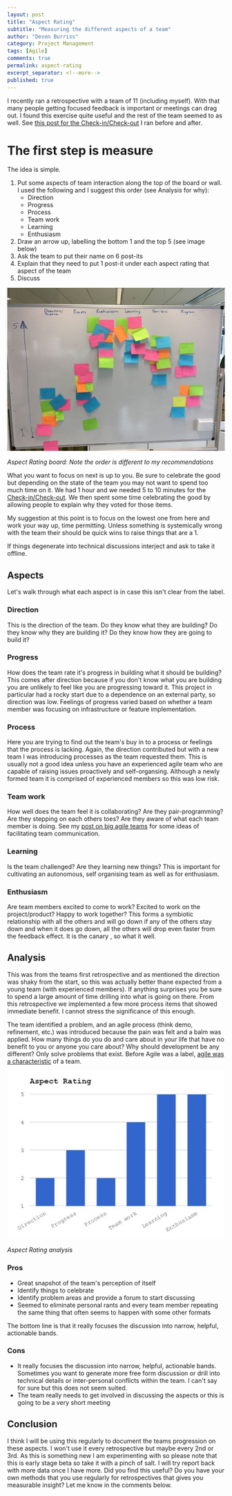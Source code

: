 ```yaml
---
layout: post
title: "Aspect Rating"
subtitle: "Measuring the different aspects of a team"
author: "Devon Burriss"
category: Project Management
tags: [Agile]
comments: true
permalink: aspect-rating
excerpt_separator: <!--more-->
published: true
---
```


I recently ran a retrospective with a team of 11 (including myself). With that many people getting focused feedback is important or meetings can drag out. I found this exercise quite useful and the rest of the team seemed to as well. See [this post for the Check-in/Check-out](/check-in-check-out) I ran before and after.

<!--more-->

# The first step is measure
The idea is simple. 

1. Put some aspects of team interaction along the top of the board or wall. I used the following and I suggest this order (see Analysis for why):
    - Direction
    - Progress
    - Process
    - Team work
    - Learning
    - Enthusiasm
2. Draw an arrow up, labelling the bottom 1 and the top 5 (see image below)
3. Ask the team to put their name on 6 post-its
4. Explain that they need to put 1 post-it under each aspect rating that aspect of the team
5. Discuss

<img src="/img/posts/2017/aspect-rating.jpg" alt="Aspect Rating Example" class="img-thumbnail">

*Aspect Rating board: Note the order is different to my recommendations*

What you want to focus on next is up to you. Be sure to celebrate the good but depending on the state of the team you may not want to spend too much time on it. We had 1 hour and we needed 5 to 10 minutes for the [Check-in/Check-out](/check-in-check-out). We then spent some time celebrating the good by allowing people to explain why they voted for those items.

My suggestion at this point is to focus on the lowest one from here and work your way up, time permitting. Unless something is systemically wrong with the team their should be quick wins to raise things that are a 1.

If things degenerate into technical discussions interject and ask to take it offline.

## Aspects

Let's walk through what each aspect is in case this isn't clear from the label.

### Direction

This is the direction of the team. Do they know what they are building? Do they know why they are building it? Do they know how they are going to build it?

### Progress

How does the team rate it's progress in building what it should be building? This comes after direction because if you don't know what you are building you are unlikely to feel like you are progressing toward it. This project in particular had a rocky start due to a dependence on an external party, so direction was low. Feelings of progress varied based on whether a team member was focusing on infrastructure or feature implementation.

### Process

Here you are trying to find out the team's buy in to a process or feelings that the process is lacking. Again, the direction contributed but with a new team I was introducing processes as the team requested them. This is usually not a good idea unless you have an experienced agile team who are capable of raising issues proactively and self-organsing. Although a newly formed team it is comprised of experienced members so this was low risk.

### Team work

How well does the team feel it is collaborating? Are they pair-programming? Are they stepping on each others toes? Are they aware of what each team member is doing. See my [post on big agile teams](/big-agile-teams) for some ideas of facilitating team communication.

### Learning

Is the team challenged? Are they learning new things? This is important for cultivating an autonomous, self organising team as well as for enthusiasm.

### Enthusiasm

Are team members excited to come to work? Excited to work on the project/product? Happy to work together? This forms a symbiotic relationship with all the others and will go down if any of the others stay down and when it does go down, all the others will drop even faster from the feedback effect. It is the canary , so what it well.

## Analysis

This was from the teams first retrospective and as mentioned the direction was shaky from the start, so this was actually better thane expected from a young team (with experienced members). If anything surprises you be sure to spend a large amount of time drilling into what is going on there. From this retrospective we implemented a few more process items that showed immediate benefit. I cannot stress the significance of this enough.

The team identified a problem, and an agile process (think demo, refinement, etc.) was introduced because the pain was felt and a balm was applied. How many things do you do and care about in your life that have no benefit to you or anyone you care about? Why should development be any different? Only solve problems that exist. Before Agile was a label, [agile was a characteristic](agile-is-a-characteristic) of a team.

<img src="/img/posts/2017/aspect-rating-2017-03-17.jpg" alt="Aspect Rating Chart" class="img-thumbnail">

*Aspect Rating analysis*

### Pros
- Great snapshot of the team's perception of itself
- Identify things to celebrate
- Identify problem areas and provide a forum to start discussing
- Seemed to eliminate personal rants and every team member repeating the same thing that often seems to happen with some other formats

The bottom line is that it really focuses the discussion into narrow, helpful, actionable bands.

### Cons
- It really focuses the discussion into narrow, helpful, actionable bands. Sometimes you want to generate more free form discussion or drill into technical details or inter-personal conflicts within the team. I can't say for sure but this does not seem suited.
- The team really needs to get involved in discussing the aspects or this is going to be a very short meeting

## Conclusion

I think I will be using this regularly to document the teams progression on these aspects. I won't use it every retrospective but maybe every 2nd or 3rd. As this is something new I am experimenting with so please note that this is early stage beta so take it with a pinch of salt. I will try report back with more data once I have more. Did you find this useful? Do you have your own methods that you use regularly for retrospectives that gives you measurable insight? Let me know in the comments below.